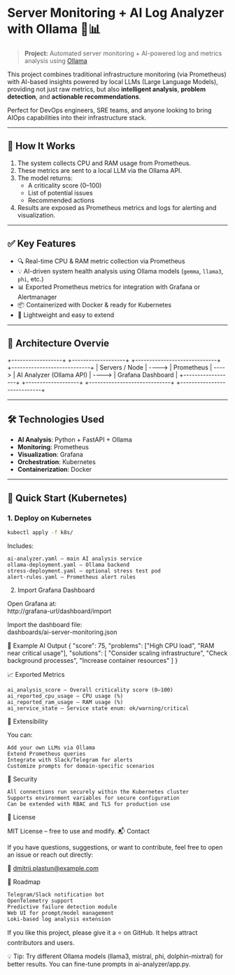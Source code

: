 # Server Monitoring + AI Log Analyzer with Ollama 🤖📊

> **Project:** Automated server monitoring + AI-powered log and metrics analysis using [Ollama](https://ollama.com/) 

This project combines traditional infrastructure monitoring (via Prometheus) with AI-based insights powered by local LLMs (Large Language Models), providing not just raw metrics, but also **intelligent analysis**, **problem detection**, and **actionable recommendations**.

Perfect for DevOps engineers, SRE teams, and anyone looking to bring AIOps capabilities into their infrastructure stack.

---

## 🧠 How It Works

1. The system collects CPU and RAM usage from Prometheus.
2. These metrics are sent to a local LLM via the Ollama API.
3. The model returns:
   - A criticality score (0–100)
   - List of potential issues
   - Recommended actions
4. Results are exposed as Prometheus metrics and logs for alerting and visualization.

---

## ✅ Key Features

- 🔍 Real-time CPU & RAM metric collection via Prometheus  
- 💡 AI-driven system health analysis using Ollama models (`gemma`, `llama3`, `phi`, etc.)  
- 📊 Exported Prometheus metrics for integration with Grafana or Alertmanager  
- 📦 Containerized with Docker & ready for Kubernetes  
- 🚀 Lightweight and easy to extend  

---

## 🧩 Architecture Overvie
+------------------+       +-------------------+       +-----------------------------+       +----------------------------+
|  Servers / Node  | ----> |    Prometheus     | ----> |   AI Analyzer (Ollama API)  | ----> |      Grafana Dashboard     |
+------------------+       +-------------------+       +-----------------------------+       +----------------------------+


---

## 🛠️ Technologies Used

- **AI Analysis**: Python + FastAPI + Ollama
- **Monitoring**: Prometheus
- **Visualization**: Grafana
- **Orchestration**: Kubernetes
- **Containerization**: Docker

---

## 🚀 Quick Start (Kubernetes)

### 1. Deploy on Kubernetes

```bash
kubectl apply -f k8s/
```
Includes: 

    ai-analyzer.yaml – main AI analysis service
    ollama-deployment.yaml – Ollama backend
    stress-deployment.yaml – optional stress test pod
    alert-rules.yaml – Prometheus alert rules
     

2. Import Grafana Dashboard 

Open Grafana at:   
http://grafana-url/dashboard/import

Import the dashboard file:  
dashboards/ai-server-monitoring.json


🧪 Example AI Output
{
  "score": 75,
  "problems": ["High CPU load", "RAM near critical usage"],
  "solutions": [
    "Consider scaling infrastructure",
    "Check background processes",
    "Increase container resources"
  ]
}

📈 Exported Metrics 

    ai_analysis_score – Overall criticality score (0–100)
    ai_reported_cpu_usage – CPU usage (%)
    ai_reported_ram_usage – RAM usage (%)
    ai_service_state – Service state enum: ok/warning/critical
     

🧰 Extensibility 

You can: 

    Add your own LLMs via Ollama
    Extend Prometheus queries
    Integrate with Slack/Telegram for alerts
    Customize prompts for domain-specific scenarios
     

🔐 Security 

    All connections run securely within the Kubernetes cluster
    Supports environment variables for secure configuration
    Can be extended with RBAC and TLS for production use
     

📎 License 

MIT License – free to use and modify. 
📬 Contact 

If you have questions, suggestions, or want to contribute, feel free to open an issue or reach out directly: 

📧 dmitrij.plastun@example.com 
 
🚧 Roadmap 

    Telegram/Slack notification bot  
    OpenTelemetry support  
    Predictive failure detection module  
    Web UI for prompt/model management  
    Loki-based log analysis extension
 

If you like this project, please give it a ⭐️ on GitHub. It helps attract contributors and users. 

💡 Tip:  Try different Ollama models (llama3, mistral, phi, dolphin-mixtral) for better results. You can fine-tune prompts in ai-analyzer/app.py. 
